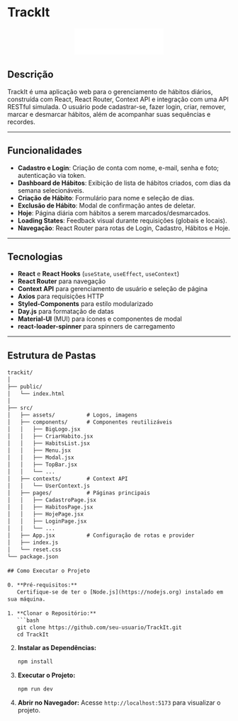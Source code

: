 # TrackIt

<div align="center">
  <img src="./src/assets/logoTopBar.png" alt="TrackIt Logo" width="200" />
</div>

## Descrição

TrackIt é uma aplicação web para o gerenciamento de hábitos diários, construída com React, React Router, Context API e integração com uma API RESTful simulada. O usuário pode cadastrar-se, fazer login, criar, remover, marcar e desmarcar hábitos, além de acompanhar suas sequências e recordes.

---

## Funcionalidades

- **Cadastro e Login**: Criação de conta com nome, e-mail, senha e foto; autenticação via token.  
- **Dashboard de Hábitos**: Exibição de lista de hábitos criados, com dias da semana selecionáveis.  
- **Criação de Hábito**: Formulário para nome e seleção de dias.  
- **Exclusão de Hábito**: Modal de confirmação antes de deletar.  
- **Hoje**: Página diária com hábitos a serem marcados/desmarcados.  
- **Loading States**: Feedback visual durante requisições (globais e locais).  
- **Navegação**: React Router para rotas de Login, Cadastro, Hábitos e Hoje.  

---

## Tecnologias

- **React** e **React Hooks** (`useState`, `useEffect`, `useContext`)  
- **React Router** para navegação  
- **Context API** para gerenciamento de usuário e seleção de página  
- **Axios** para requisições HTTP  
- **Styled‑Components** para estilo modularizado  
- **Day.js** para formatação de datas  
- **Material‑UI** (MUI) para ícones e componentes de modal  
- **react-loader-spinner** para spinners de carregamento  

---

## Estrutura de Pastas

```plaintext
trackit/
│
├── public/
│   └── index.html
│
├── src/
│   ├── assets/          # Logos, imagens
│   ├── components/      # Componentes reutilizáveis
│   │   ├── BigLogo.jsx
│   │   ├── CriarHabito.jsx
│   │   ├── HabitsList.jsx
│   │   ├── Menu.jsx
│   │   ├── Modal.jsx
│   │   ├── TopBar.jsx
│   │   └── ...
│   ├── contexts/        # Context API
│   │   └── UserContext.js
│   ├── pages/           # Páginas principais
│   │   ├── CadastroPage.jsx
│   │   ├── HabitosPage.jsx
│   │   ├── HojePage.jsx
│   │   ├── LoginPage.jsx
│   │   └── ...
│   ├── App.jsx          # Configuração de rotas e provider
│   ├── index.js
│   └── reset.css
└── package.json

## Como Executar o Projeto

0. **Pré-requisitos:**
   Certifique-se de ter o [Node.js](https://nodejs.org) instalado em sua máquina.

1. **Clonar o Repositório:**
   ```bash
   git clone https://github.com/seu-usuario/TrackIt.git
   cd TrackIt
   ```

2. **Instalar as Dependências:**
   ```bash
   npm install 
   ```

3. **Executar o Projeto:**
   ```bash
   npm run dev
   ```

4. **Abrir no Navegador:**
   Acesse `http://localhost:5173` para visualizar o projeto.
